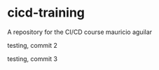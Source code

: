 # cicd-training
A repository for the CI/CD course
mauricio aguilar

testing, commit 2

testing, commit 3
